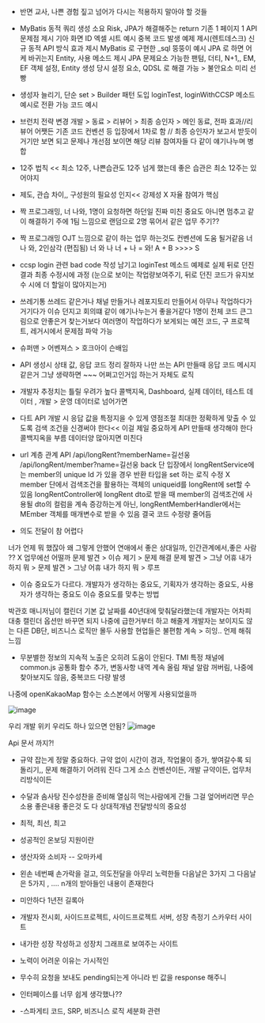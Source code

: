 - 반면 교사, 나쁜 경험 짚고 넘어가 다시는 적용하지 말아야 할 것들

- MyBatis 동적 쿼리 생성 소요 Risk, JPA가 해결해주는 return
기존 1 페이지 1 API 문제점 제시
기아 화면 ID 엑셀 시트 예시
중복 코드 발생 예제 제시(렌트데스크)
신규 동적 API 방식 효과 제시
MyBatis 로 구현한 _sql 뚱뚱이 예시
JPA 로 하면 어케 바귀는지 Entity, 사용 메소드 제시
JPA 문제요소 가능한 팬텀, 더티, N+1,, EM, EF 객체 설정, Entity 생성 당시 설정 요소, QDSL 로 해결 가능 > 불안요소 미리 선빵


- 생성자 늘리기, 단순 set > Builder 패턴 도입
loginTest, loginWithCCSP 메소드 예시로 전환 가능 코드 예시


- 브런치 전략 변경 개발 > 동료 > 리뷰어 > 최종 승인자 > 메인
동료, 전파 효과//리뷰어 어쨋든 기존 코드 컨벤션 등 입장에서 1차로 함 // 최종 승인자가 보고서 받듯이 거기만 보면 되고 문제나 개선점 보이면 해당 리뷰 참여자들 다 같이 얘기나누며 병합



- 12주 법칙 << 최소 12주, 나쁜습관도 12주 넘게 했는데 좋은 습관은 최소 12주는 있어야지

- 제도, 관습 차이,, 구성원의 필요성 인지<< 강제성 X 자율 참여가 핵심


- 짝 프로그래밍, 너 나와, 1명이 요청하면 하던일 진짜 미친 중요도 아니면 멈추고 같이 해결하기
주에 1팀 느낌으로 랜덤으로 2명 묶어서 같은 업무 주기??


- 짝 프로그래밍 OJT 느낌으로 같이 하는 업무 하는것도 컨벤션에 도움 될거같음
너 나 와, 2인삼각 (편집됨) 
너 와 나
너 + 나 = 와!
A + B >>>> S


- ccsp login 관련 bad code 작성 남기고 loginTest 메소드 예제로 실제 뒤로 던진 결과 최종 수정시에 과정
(눈으로 보이는 작업량보여주기, 뒤로 던진 코드가 유지보수 시에 더 할일이 많아지는거)



- 쓰레기통 쓰레드 같은거나 채널 만들거나 레포지토리 만들어서 아무나 작업하다가 거기다가 이슈 던지고 회의떄 같이 얘기나누는거 좋을거같다
1명이 전체 코드 큰그림으로 안좋은거 찾는거보다 여러명이 작업하다가 보게되는 예전 코드, 구 프로젝트, 레거시에서 문제점 파악 가능


- 슈퍼맨 > 어벤져스 > 호크아이 슨배임


- API 생성시 상태 값, 응답 코드 정리 잘하자
나만 쓰는 API 만들때 응답 코드 메시지 같은거 그냥 생략하면 ~~~ 어쩌고인거임 하는거 자체도 로직


- 개발자 추정치는 틀릴 우려가 높다
콜백지옥, Dashboard, 실제 데이터, 테스트 데이터 , 개발 > 운영 데이터로 넘어가면

- 다트
API 개발 시 응답 값을 특정지을 수 있게 영점조절 최대한 정확하게 맞출 수 있도록 검색 조건을 신경써야 한다<< 이걸 제일 중요하게 API 만들때 생각해야 한다
콜백지옥을 부름
데이터양 많아지면 미친다


- url 계층 관계 API
/api/longRent?memberName=길선웅
/api/longRent/member?name=길선웅
back 단 입장에서 longRentService에는 member의 unique Id 가 있을 경우 반환 타입을 set 하는 로직 수정 X
member 단에서 검색조건을 활용하는 객체의 uniqueid를 longRent에 set할 수 있음
longRentController에 longRent dto로 받을 때 member의 검색조건에 사용될 dto의 컬럼을 계속 증강하는게 아닌, longRentMemberHandler에서는 MEmber 객체를 매개변수로 받을 수 있음
결국 코드 수정량 줄어듬




- 의도 전달이 참 어렵다

너가 언제 뭐 했잖아 왜 그렇게 안했어
연애에서 좋은 상대일까, 인간관계에서,좋은 사람 ?? X
업무에선 어떨까
문제 발견 > 이슈 제기 > 문제 해결
문제 발견 > 그냥 어휴 내가 하지 뭐 > 문제 발견 > 그냥 어휴 내가 하지 뭐 > 루프


- 이슈 중요도가 다르다.
개발자가 생각하는 중요도, 기획자가 생각하는 중요도, 사용자가 생각하는 중요도
이슈 중요도를 맞추는 방법

박관호 매니저님이 캘린더 기본 값 날짜를 40년대에 맞춰달라했는데
개발자는 어차피 대충 캘린더 옵션만 바꾸면 되지 나중에 급한거부터 하고 해줄게
개발자는 보이지도 않는 다른 DB단, 비즈니스 로직만 몰두
사용할 현업들은 불편함 계속 > 히잉.. 언제 해줘 느낌



- 무분별한 정보의 지속적 노출은 오히려 도움이 안된다.
TMI
특정 채널에 common.js 공통화 함수 추가, 변동사항 내역 계속 올림
채널 알람 꺼버림, 나중에 찾아보지도 않음, 중복코드 다량 발생

나중에 openKakaoMap 함수는 소스본에서 어떻게 사용되었을까

![image](https://user-images.githubusercontent.com/48559894/193943735-b78a2f18-9bd1-4527-b437-3c2896c5acaf.png)

우리 개발 위키
우리도 하나 있으면 안됨?
![image](https://user-images.githubusercontent.com/48559894/193943769-61401422-9e2b-4dc2-b4b0-44d08fef7976.png)

Api 문서 까지?!



- 규약 잡는게 정말 중요하다.
규약 없이 시간이 경과, 작업물이 증가, 쌓여갈수록 되돌리기,, 문제 해결하기 어려워 진다
그게 소스 컨벤션이든, 개발 규약이든, 업무처리방식이든


- 수달과 솜사탕
진수성찬을 준비해 열심히 먹는사람에게 간들 그걸 엎어버리면 무슨 소용
좋은내용 좋은것 도 다 상대적개념
전달방식의 중요성



- 최적, 최선, 최고

- 성공적인 온보딩 지원이란


- 생산자와 소비자
-- 오마카세

- 왼손 네번째 손가락을 걸고, 의도전달을 아무리 노력한들 다음날은 3가지 그 다음날은 5가지 , .... n개의 받아들인 내용이 존재한다

- 미안하다 1년전 길록아


- 개발자 전시회, 사이드프로젝트, 사이드프로젝트 서버, 성장 측정기 스카우터 사이트
- 내가한 성장 작성하고 성장치 그래프로 보여주는 사이트
- 노력이 어려운 이유는 가시적인 
- 무수히 요청을 보내도 pending되는게 아니라 빈 값을 response 해주니


- 인터페이스를 너무 쉽게 생각했나??
- -스파게티 코드, SRP, 비즈니스 로직 세분화 관련
